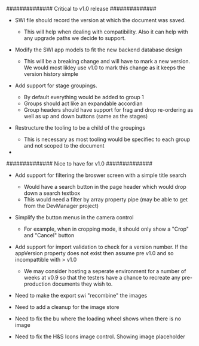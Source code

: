 ##############	Critical to v1.0 release ##############	

- SWI file should record the version at which the document was saved. 
	- This will help when dealing with compatibility. Also it can help with any upgrade paths we decide to support.

- Modify the SWI app models to fit the new backend database design
	- This will be a breaking change and will have to mark a new version. We would most likley use v1.0 to mark this change as it keeps the version history simple

-  Add support for stage groupings.
	-   By default everything would be added to group 1
	-   Groups should act like an expandable accordian
	-   Group headers should have support for frag and drop re-ordering as well as up and down buttons (same as the stages)

-   Restructure the tooling to be a child of the groupings
	-   This is necessary as most tooling would be specifiec to each group and not scoped to the document	

- 

##############	Nice to have for v1.0	##############	

-   Add support for filtering the broswer screen with a simple title search
	-   Would have a search button in the page header which would drop down a search textbox
	-   This would need a filter by array property pipe (may be able to get from the DevManager project)

-   Simplify the button menus in the camera control
	-   For example, when in cropping mode, it should only show a "Crop" and "Cancel" button

-   Add support for import validation to check for a version number. If the appVersion property does not exist then assume pre v1.0 and so incompattible with > v1.0
	-   We may consider hosting a seperate environment for a number of weeks at v0.9 so that the testers have a chance to recreate any pre-production documents they wish to.


- Need to make the export swi "recombine" the images
- Need to add a cleanup for the image store
- Need to fix the bu where the loading wheel shows when there is no image
- Need to fix the H&S Icons image control. Showing image placeholder






